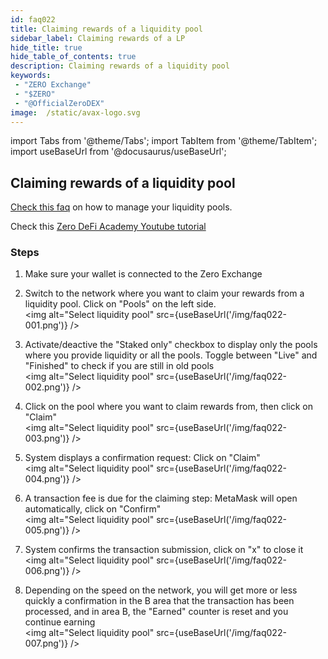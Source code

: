 ```yaml
---
id: faq022
title: Claiming rewards of a liquidity pool
sidebar_label: Claiming rewards of a LP
hide_title: true
hide_table_of_contents: true
description: Claiming rewards of a liquidity pool
keywords:
 - "ZERO Exchange"
 - "$ZERO"
 - "@OfficialZeroDEX"
image:  /static/avax-logo.svg
---
```


import Tabs from '@theme/Tabs';
import TabItem from '@theme/TabItem';
import useBaseUrl from '@docusaurus/useBaseUrl';

## Claiming rewards of a liquidity pool

[Check this faq](faq009.md) on how to manage your liquidity pools.

Check this [Zero DeFi Academy Youtube tutorial](https://www.youtube.com/watch?v=ONvbpnP1lxc&list=PLUrP9cz-3kCcVv7lYgtnNoNmKsFxfyCHb&index=2)


### Steps

1. Make sure your wallet is connected to the Zero Exchange 

1. Switch to the network where you want to claim your rewards from a liquidity pool. Click on "Pools" on the left side.   
<img alt="Select liquidity pool" src={useBaseUrl('/img/faq022-001.png')} />

1. Activate/deactive the "Staked only" checkbox to display only the pools where you provide liquidity or all the pools.  Toggle between "Live" and "Finished" to check if you are still in old pools  
<img alt="Select liquidity pool" src={useBaseUrl('/img/faq022-002.png')} />

1. Click on the pool where you want to claim rewards from, then click on "Claim"  
<img alt="Select liquidity pool" src={useBaseUrl('/img/faq022-003.png')} />

1. System displays a confirmation request: Click on "Claim"  
<img alt="Select liquidity pool" src={useBaseUrl('/img/faq022-004.png')} />

1. A transaction fee is due for the claiming step: MetaMask will open automatically, click on "Confirm"  
<img alt="Select liquidity pool" src={useBaseUrl('/img/faq022-005.png')} />

1. System confirms the transaction submission, click on "x" to close it  
<img alt="Select liquidity pool" src={useBaseUrl('/img/faq022-006.png')} />

1. Depending on the speed on the network, you will get more or less quickly a confirmation in the B area that the transaction has been processed, and in area B, the "Earned" counter is reset and you continue earning  
<img alt="Select liquidity pool" src={useBaseUrl('/img/faq022-007.png')} />
